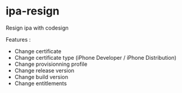 ipa-resign
==========

Resign ipa with codesign

Features :

- Change certificate
- Change certificate type (iPhone Developer / iPhone Distribution)
- Change provisionning profile
- Change release version
- Change build version
- Change entitlements
